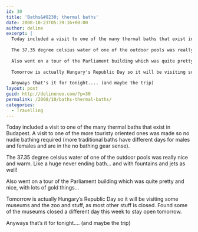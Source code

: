 ```yaml
---
id: 30
title: 'Baths&#8230; thermal baths'
date: 2008-10-23T05:39:16+00:00
author: deline
excerpt: |
  Today included a visit to one of the many thermal baths that exist in Budapest. A visit to one of the more touristy oriented ones was made so no nudie bathing required (more traditional baths have different days for males and females and are in the no bathing gear sense).
  
  The 37.35 degree celsius water of one of the outdoor pools was really nice and warm. Like a huge never ending bath... and with fountains and jets as well!
  
  Also went on a tour of the Parliament building which was quite pretty and nice, with lots of gold things...
  
  Tomorrow is actually Hungary's Republic Day so it will be visiting some museums and the zoo and stuff, as most other stuff is closed. Found some of the museums closed a different day this week to stay open tomorrow.
  
  Anyways that's it for tonight.... (and maybe the trip)
layout: post
guid: http://delineneo.com/?p=30
permalink: /2008/10/baths-thermal-baths/
categories:
  - Travelling
---
```

Today included a visit to one of the many thermal baths that exist in Budapest. A visit to one of the more touristy oriented ones was made so no nudie bathing required (more traditional baths have different days for males and females and are in the no bathing gear sense).

The 37.35 degree celsius water of one of the outdoor pools was really nice and warm. Like a huge never ending bath&#8230; and with fountains and jets as well!

Also went on a tour of the Parliament building which was quite pretty and nice, with lots of gold things&#8230;

Tomorrow is actually Hungary&#8217;s Republic Day so it will be visiting some museums and the zoo and stuff, as most other stuff is closed. Found some of the museums closed a different day this week to stay open tomorrow.

Anyways that&#8217;s it for tonight&#8230;. (and maybe the trip)